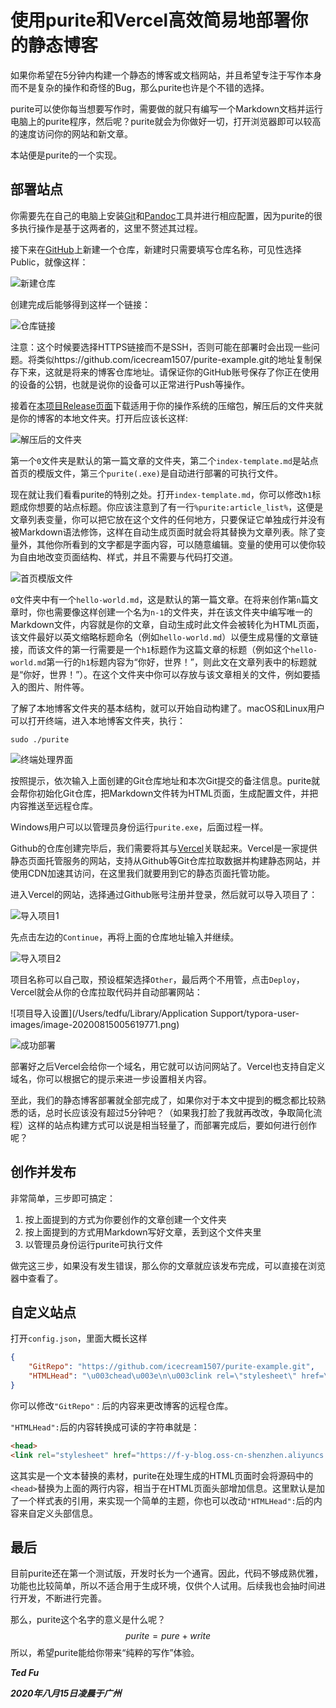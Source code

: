 # 使用purite和Vercel高效简易地部署你的静态博客

如果你希望在5分钟内构建一个静态的博客或文档网站，并且希望专注于写作本身而不是复杂的操作和奇怪的Bug，那么purite也许是个不错的选择。

purite可以使你每当想要写作时，需要做的就只有编写一个Markdown文档并运行电脑上的purite程序，然后呢？purite就会为你做好一切，打开浏览器即可以较高的速度访问你的网站和新文章。

本站便是purite的一个实现。

## 部署站点

你需要先在自己的电脑上安装[Git](https://git-scm.com/)和[Pandoc](https://pandoc.org/)工具并进行相应配置，因为purite的很多执行操作是基于这两者的，这里不赘述其过程。

接下来在[GitHub](https://github,com/)上新建一个仓库，新建时只需要填写仓库名称，可见性选择Public，就像这样：

![新建仓库](https://f-y-blog.oss-cn-shenzhen.aliyuncs.com/0-2.png)

创建完成后能够得到这样一个链接：

![仓库链接](https://f-y-blog.oss-cn-shenzhen.aliyuncs.com/0-3.png)

注意：这个时候要选择HTTPS链接而不是SSH，否则可能在部署时会出现一些问题。将类似https://github.com/icecream1507/purite-example.git的地址复制保存下来，这就是将来的博客仓库地址。请保证你的GitHub账号保存了你正在使用的设备的公钥，也就是说你的设备可以正常进行Push等操作。

接着在[本项目Release页面](https://github.com/icecream1507/purite/releases/tag/v0.0.1)下载适用于你的操作系统的压缩包，解压后的文件夹就是你的博客的本地文件夹。打开后应该长这样:

![解压后的文件夹](https://f-y-blog.oss-cn-shenzhen.aliyuncs.com/0-1.png)

第一个`0`文件夹是默认的第一篇文章的文件夹，第二个`index-template.md`是站点首页的模版文件，第三个`purite(.exe)`是自动进行部署的可执行文件。

现在就让我们看看purite的特别之处。打开`index-template.md`，你可以修改`h1`标题成你想要的站点标题。你应该注意到了有一行`%purite:article_list%`，这便是文章列表变量，你可以把它放在这个文件的任何地方，只要保证它单独成行并没有被Markdown语法修饰，这样在自动生成页面时就会将其替换为文章列表。除了变量外，其他你所看到的文字都是字面内容，可以随意编辑。变量的使用可以使你较为自由地改变页面结构、样式，并且不需要与代码打交道。

![首页模版文件](https://f-y-blog.oss-cn-shenzhen.aliyuncs.com/0-6.png)

`0`文件夹中有一个`hello-world.md`，这是默认的第一篇文章。在将来创作第`n`篇文章时，你也需要像这样创建一个名为`n-1`的文件夹，并在该文件夹中编写唯一的Markdown文件，内容就是你的文章，自动生成时此文件会被转化为HTML页面，该文件最好以英文缩略标题命名（例如`hello-world.md`）以便生成易懂的文章链接，而该文件的第一行需要是一个`h1`标题作为这篇文章的标题（例如这个`hello-world.md`第一行的`h1`标题内容为“你好，世界！”，则此文在文章列表中的标题就是“你好，世界！”）。在这个文件夹中你可以存放与该文章相关的文件，例如要插入的图片、附件等。

了解了本地博客文件夹的基本结构，就可以开始自动构建了。macOS和Linux用户可以打开终端，进入本地博客文件夹，执行：

```shell
sudo ./purite
```

![终端处理界面](https://f-y-blog.oss-cn-shenzhen.aliyuncs.com/0-7.png)

按照提示，依次输入上面创建的Git仓库地址和本次Git提交的备注信息。purite就会帮你初始化Git仓库，把Markdown文件转为HTML页面，生成配置文件，并把内容推送至远程仓库。

Windows用户可以以管理员身份运行`purite.exe`，后面过程一样。

Github的仓库创建完毕后，我们需要将其与[Vercel](https://vercel.com)关联起来。Vercel是一家提供静态页面托管服务的网站，支持从Github等Git仓库拉取数据并构建静态网站，并使用CDN加速其访问，在这里我们就要用到它的静态页面托管功能。

进入Vercel的网站，选择通过Github账号注册并登录，然后就可以导入项目了：

![导入项目1](https://f-y-blog.oss-cn-shenzhen.aliyuncs.com/0-4.png)

先点击左边的`Continue`，再将上面的仓库地址输入并继续。

![导入项目2](https://f-y-blog.oss-cn-shenzhen.aliyuncs.com/0-5.png)

项目名称可以自己取，预设框架选择`Other`，最后两个不用管，点击`Deploy`，Vercel就会从你的仓库拉取代码并自动部署网站：

![项目导入设置](/Users/tedfu/Library/Application Support/typora-user-images/image-20200815005619771.png)

![成功部署](https://f-y-blog.oss-cn-shenzhen.aliyuncs.com/0-9.png)

部署好之后Vercel会给你一个域名，用它就可以访问网站了。Vercel也支持自定义域名，你可以根据它的提示来进一步设置相关内容。

至此，我们的静态博客部署就全部完成了，如果你对于本文中提到的概念都比较熟悉的话，总时长应该没有超过5分钟吧？（如果我打脸了我就再改改，争取简化流程）这样的站点构建方式可以说是相当轻量了，而部署完成后，要如何进行创作呢？

## 创作并发布

非常简单，三步即可搞定：

1. 按上面提到的方式为你要创作的文章创建一个文件夹
2. 按上面提到的方式用Markdown写好文章，丢到这个文件夹里
3. 以管理员身份运行purite可执行文件

做完这三步，如果没有发生错误，那么你的文章就应该发布完成，可以直接在浏览器中查看了。

## 自定义站点

打开`config.json`，里面大概长这样

```json
{
    "GitRepo": "https://github.com/icecream1507/purite-example.git",
    "HTMLHead": "\u003chead\u003e\n\u003clink rel=\"stylesheet\" href=\"https://f-y-blog.oss-cn-shenzhen.aliyuncs.com/style.css\" /\u003e"
}
```

你可以修改`"GitRepo"：`后的内容来更改博客的远程仓库。

`"HTMLHead":`后的内容转换成可读的字符串就是：

```html
<head>
<link rel="stylesheet" href="https://f-y-blog.oss-cn-shenzhen.aliyuncs.com/style.css" />"
```

这其实是一个文本替换的素材，purite在处理生成的HTML页面时会将源码中的`<head>`替换为上面的两行内容，相当于在HTML页面头部增加信息。这里默认是加了一个样式表的引用，来实现一个简单的主题，你也可以改动`"HTMLHead":`后的内容来自定义头部信息。

## 最后

目前purite还在第一个测试版，开发时长为一个通宵。因此，代码不够成熟优雅，功能也比较简单，所以不适合用于生成环境，仅供个人试用。后续我也会抽时间进行开发，不断进行完善。

那么，purite这个名字的意义是什么呢？
$$
purite=pure+write
$$
所以，希望purite能给你带来“纯粹的写作”体验。



***Ted Fu***

***2020年八月15日凌晨于广州***